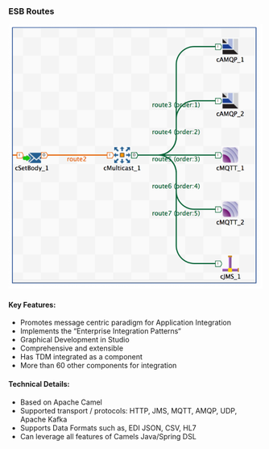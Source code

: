 ### ESB Routes

![alt text][0]

#### Key Features:
- Promotes message centric paradigm for Application Integration
- Implements the “Enterprise Integration Patterns“
- Graphical Development in Studio
- Comprehensive and extensible
- Has TDM integrated as a component
- More than 60 other components for integration

#### Technical Details:
- Based on Apache Camel
- Supported transport / protocols: HTTP, JMS, MQTT, AMQP, UDP, Apache Kafka
- Supports Data Formats such as, EDI JSON, CSV, HL7
- Can leverage all features of Camels Java/Spring DSL



<!-- links -->
[0]: ./../../../resources/images/esb/routes.png "ESB Routes"

